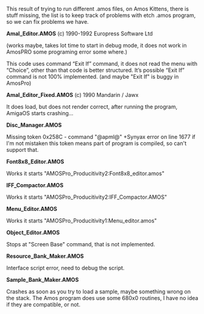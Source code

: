 This result of trying to run different .amos files, on Amos Kittens, there is stuff missing, the list is to keep track of problems with etch .amos program, so we can fix problems we have.

**Amal_Editor.AMOS**
(c) 1990-1992 Europress Software Ltd

(works maybe, takes lot time to start in debug mode, it does not work in AmosPRO some programing error some where.)

This code uses command “Exit If” command, it does not read the menu with “Choice”, other than that code is better structured.
It’s possible “Exit If” command is not 100% implemented. (and maybe "Exit If" is buggy in AmosPro)

**Amal_Editor_Fixed.AMOS**
(c) 1990 Mandarin / Jawx

It does load, but does not render correct, after running the program, AmigaOS starts crashing…

**Disc_Manager.AMOS**

Missing token 0x258C - command "@apml@"
+Synyax error on line 1677
if I'm not mistaken this token means part of program is compiled, so can't support that.

**Font8x8_Editor.AMOS**

Works it starts "AMOSPro_Producitivity2:Font8x8_editor.amos"

**IFF_Compactor.AMOS**

Works it starts "AMOSPro_Producitivity2:IFF_Compactor.AMOS"

**Menu_Editor.AMOS**

Works it starts "AMOSPro_Producitivity1:Menu_editor.amos"

**Object_Editor.AMOS**

Stops at "Screen Base" command, that is not implemented.

**Resource_Bank_Maker.AMOS**

Interface script error, need to debug the script.

**Sample_Bank_Maker.AMOS**

 Crashes as soon as you try to load a sample, maybe something wrong on the stack.
 The Amos program does use some 680x0 routines, I have no idea if they are compatible, or not.
